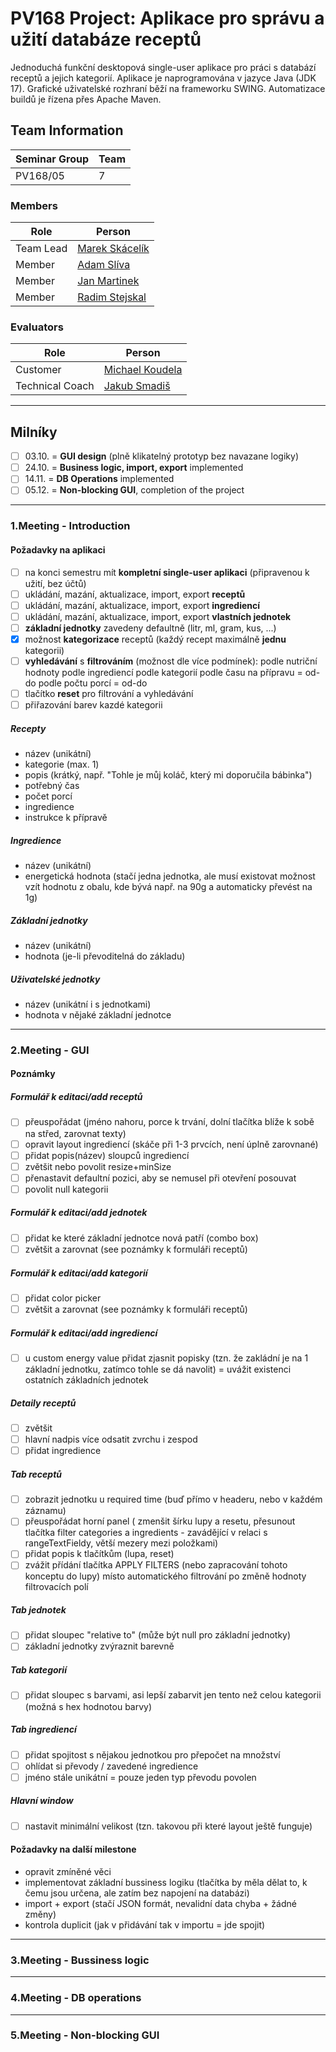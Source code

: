 # PV168 Project: Aplikace pro správu a užití databáze receptů

Jednoduchá funkční desktopová single-user aplikace pro práci s databází receptů a jejich kategorií. Aplikace je naprogramována v jazyce Java (JDK 17). Grafické uživatelské rozhraní běží na frameworku SWING. Automatizace buildů je řízena přes Apache Maven.

## Team Information

| Seminar Group | Team |
|-------------- | ---- |
| PV168/05      | 7    |

### Members

| Role           | Person               |
|----------------|----------------------|
|Team Lead       | [Marek Skácelík](https://is.muni.cz/auth/osoba/511762) |
|Member          | [Adam Slíva](https://is.muni.cz/auth/osoba/511768)     |
|Member          | [Jan Martinek](https://is.muni.cz/auth/osoba/484967)   |
|Member          | [Radim Stejskal](https://is.muni.cz/auth/osoba/514102) |

### Evaluators

| Role           | Person               |
|----------------|----------------------|
|Customer        | [Michael Koudela](https://is.muni.cz/auth/osoba/485441) |
|Technical Coach | [Jakub Smadiš](https://is.muni.cz/auth/osoba/445405)    |

***

## Milníky

- [ ] 03.10. = **GUI design** (plně klikatelný prototyp bez navazane logiky)
- [ ] 24.10. = **Business logic, import, export** implemented
- [ ] 14.11. = **DB Operations** implemented
- [ ] 05.12. = **Non-blocking GUI**, completion of the project

***

### 1.Meeting - Introduction

#### Požadavky na aplikaci

- [ ] na konci semestru mít **kompletní single-user aplikaci** (připravenou k užití, bez účtů)
- [ ] ukládání, mazání, aktualizace, import, export **receptů**
- [ ] ukládání, mazání, aktualizace, import, export **ingrediencí**
- [ ] ukládání, mazání, aktualizace, import, export **vlastních jednotek**
- [ ] **základní jednotky** zavedeny defaultně (litr, ml, gram, kus, ...)
- [x] možnost **kategorizace** receptů (každý recept maximálně **jednu** kategorii)
- [ ] **vyhledávání** s **filtrováním** (možnost dle více podmínek):
    podle nutriční hodnoty
    podle ingrediencí
    podle kategorií
    podle času na přípravu = od-do
    podle počtu porcí = od-do
- [ ] tlačítko **reset** pro filtrování a vyhledávání
- [ ] přiřazování barev kazdé kategorii

##### Recepty

- název (unikátní)
- kategorie (max. 1)
- popis (krátký, např. "Tohle je můj koláč, který mi doporučila bábinka")
- potřebný čas
- počet porcí
- ingredience
- instrukce k přípravě

##### Ingredience

- název (unikátní)
- energetická hodnota  (stačí jedna jednotka, ale musí existovat možnost vzít hodnotu z obalu, kde bývá např. na 90g a automaticky převést na 1g)

##### Základní jednotky

- název (unikátní)
- hodnota (je-li převoditelná do základu)

##### Uživatelské jednotky

- název (unikátní i s jednotkami)
- hodnota v nějaké základní jednotce

***

### 2.Meeting - GUI

#### Poznámky

##### Formulář k editaci/add receptů

- [ ] přeuspořádat (jméno nahoru, porce k trvání, dolní tlačítka blíže k sobě na střed, zarovnat texty)
- [ ] opravit layout ingrediencí (skáče při 1-3 prvcích, není úplně zarovnané)
- [ ] přidat popis(název) sloupců ingrediencí
- [ ] zvětšit nebo povolit resize+minSize
- [ ] přenastavit defaultní pozici, aby se nemusel při otevření posouvat
- [ ] povolit null kategorii

##### Formulář k editaci/add jednotek

- [ ] přidat ke které základní jednotce nová patří (combo box)
- [ ] zvětšit a zarovnat (see poznámky k formuláři receptů)

##### Formulář k editaci/add kategorií

- [ ] přidat color picker
- [ ] zvětšit a zarovnat (see poznámky k formuláři receptů)

##### Formulář k editaci/add ingrediencí

- [ ] u custom energy value přidat zjasnit popisky (tzn. že zakládní je na 1 základní jednotku, zatímco tohle se dá navolit) = uvážit existenci ostatních základních jednotek

##### Detaily receptů

- [ ] zvětšit
- [ ] hlavní nadpis více odsatit zvrchu i zespod
- [ ] přidat ingredience

##### Tab receptů

- [ ] zobrazit jednotku u required time (buď přímo v headeru, nebo v každém záznamu)
- [ ] přeuspořádat horní panel (
    zmenšit šírku lupy a resetu,
    přesunout tlačítka filter categories a ingredients - zavádějící v relaci s rangeTextFieldy,
    větší mezery mezi položkami)
- [ ] přidat popis k tlačítkům (lupa, reset)
- [ ] zvážit přídání tlačítka APPLY FILTERS (nebo zapracování tohoto konceptu do lupy) místo automatického filtrování po změně hodnoty filtrovacích polí

##### Tab jednotek

- [ ] přidat sloupec "relative to" (může být null pro základní jednotky)
- [ ] základní jednotky zvýraznit barevně

##### Tab kategorií

- [ ] přidat sloupec s barvami, asi lepší zabarvit jen tento než celou kategorii (možná s hex hodnotou barvy)

##### Tab ingrediencí

- [ ] přidat spojitost s nějakou jednotkou pro přepočet na množství
- [ ] ohlídat si převody / zavedené ingredience
- [ ] jméno stále unikátní = pouze jeden typ převodu povolen

##### Hlavní window

- [ ] nastavit minimální velikost (tzn. takovou při které layout ještě funguje)

#### Požadavky na další milestone

- opravit zmíněné věci
- implementovat základní bussiness logiku (tlačítka by měla dělat to, k čemu jsou určena, ale zatím bez napojení na databázi)
- import + export (stačí JSON formát, nevalidní data chyba + žádné změny)
- kontrola duplicit (jak v přidávání tak v importu = jde spojit)

***

### 3.Meeting - Bussiness logic

***

### 4.Meeting - DB operations

***

### 5.Meeting - Non-blocking GUI